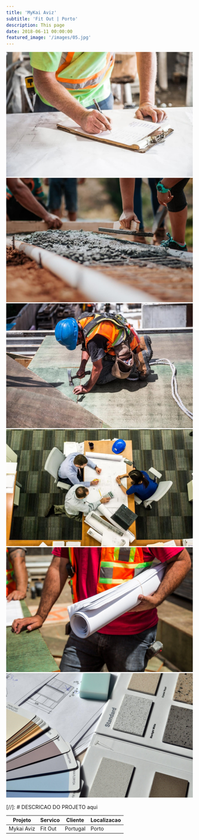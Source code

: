 ```yaml
---
title: 'MyKai Aviz'
subtitle: 'Fit Out | Porto'
description: This page
date: 2018-06-11 00:00:00
featured_image: '/images/05.jpg'
---
```


<div class="gallery" data-columns="3">
    <img src="/images/demo/demo-portrait.jpg">
    <img src="/images/demo/demo-landscape.jpg">
    <img src="/images/demo/demo-square.jpg">
    <img src="/images/demo/demo-landscape-2.jpg">
    <img src="/images/demo/demo-landscape-3.jpg">
    <img src="/images/demo/demo-landscape-4.jpg">
</div>


[//]: # DESCRICAO DO PROJETO aqui

|Projeto|Servico|Cliente|Localizacao|
|-|-|-|-|
|Mykai Aviz|Fit Out|Portugal|Porto|